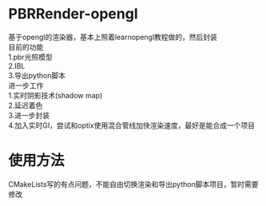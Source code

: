 # PBRRender-opengl
基于opengl的渲染器，基本上照着learnopengl教程做的，然后封装  
目前的功能  
1.pbr光照模型  
2.IBL  
3.导出python脚本  
进一步工作  
1.实时阴影技术(shadow map)  
2.延迟着色  
3.进一步封装  
4.加入实时GI，尝试和optix使用混合管线加快渲染速度，最好是能合成一个项目  

# 使用方法
CMakeLists写的有点问题，不能自由切换渲染和导出python脚本项目，暂时需要修改
